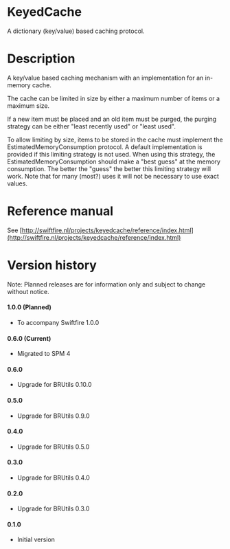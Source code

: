 # KeyedCache
A dictionary (key/value) based caching protocol.

# Description
A key/value based caching mechanism with an implementation for an in-memory cache.

The cache can be limited in size by either a maximum number of items or a maximum size.

If a new item must be placed and an old item must be purged, the purging strategy can be either "least recently used" or "least used".

To allow limiting by size, items to be stored in the cache must implement the EstimatedMemoryConsumption protocol. A default implementation is provided if this limiting strategy is not used. When using this strategy, the EstimatedMemoryConsumption should make a "best guess" at the memory consumption. The better the "guess" the better this limiting strategy will work. Note that for many (most?) uses it will not be necessary to use exact values.

# Reference manual

See [http://swiftfire.nl/projects/keyedcache/reference/index.html](http://swiftfire.nl/projects/keyedcache/reference/index.html)

# Version history

Note: Planned releases are for information only and subject to change without notice.

#### 1.0.0 (Planned)

- To accompany Swiftfire 1.0.0

#### 0.6.0 (Current)

- Migrated to SPM 4

#### 0.6.0

- Upgrade for BRUtils 0.10.0

#### 0.5.0

- Upgrade for BRUtils 0.9.0

#### 0.4.0

- Upgrade for BRUtils 0.5.0

#### 0.3.0

- Upgrade for BRUtils 0.4.0

#### 0.2.0

- Upgrade for BRUtils 0.3.0

#### 0.1.0

- Initial version

